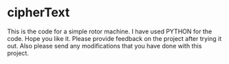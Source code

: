 # cipherText
This is the code for a simple rotor machine. I have used PYTHON for the code.  Hope you like it. Please provide feedback on the project after trying it out. Also please send any modifications that you have done with this project.
